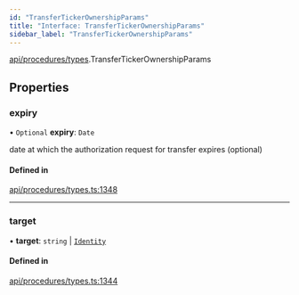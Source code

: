 ```yaml
---
id: "TransferTickerOwnershipParams"
title: "Interface: TransferTickerOwnershipParams"
sidebar_label: "TransferTickerOwnershipParams"
---
```


[api/procedures/types](../../../../../modules/API/Procedures/Types/Types.md).TransferTickerOwnershipParams

## Properties

### expiry

• `Optional` **expiry**: `Date`

date at which the authorization request for transfer expires (optional)

#### Defined in

[api/procedures/types.ts:1348](https://github.com/PolymeshAssociation/polymesh-sdk/blob/654b99c8d/src/api/procedures/types.ts#L1348)

___

### target

• **target**: `string` \| [`Identity`](../../../../../classes/API/Entities/Identity/Identity.md)

#### Defined in

[api/procedures/types.ts:1344](https://github.com/PolymeshAssociation/polymesh-sdk/blob/654b99c8d/src/api/procedures/types.ts#L1344)
